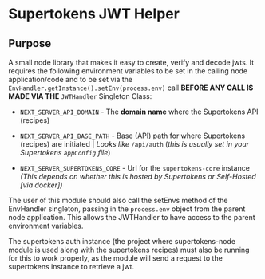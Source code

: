 # Supertokens JWT Helper

## Purpose

A small node library that makes it easy to create, verify and decode jwts. It requires the following environment variables to be set in the calling node application/code and to be set via the `EnvHandler.getInstance().setEnv(process.env)` call **BEFORE ANY CALL IS MADE VIA THE** `JWTHandler` Singleton Class:

- `NEXT_SERVER_API_DOMAIN` - The **domain name** where the Supertokens API (recipes)

- `NEXT_SERVER_API_BASE_PATH` - Base (API) path for where Supertokens (recipes) are initiated | _Looks like_ `/api/auth` (_this is usually set in your Supertokens `appConfig` file_)

- `NEXT_SERVER_SUPERTOKENS_CORE` - Url for the `supertokens-core` instance _(This depends on whether this is hosted by Supertokens or Self-Hosted [via docker])_

The user of this module should also call the setEnvs method of the EnvHandler singleton, passing in the `process.env` object from the parent node application. This allows the JWTHandler to have access to the parent environment variables.

The supertokens auth instance (the project where supertokens-node module is used along with the supertokens recipes) must also be running for this to work properly, as the module will send a request to the supertokens instance to retrieve a jwt.
